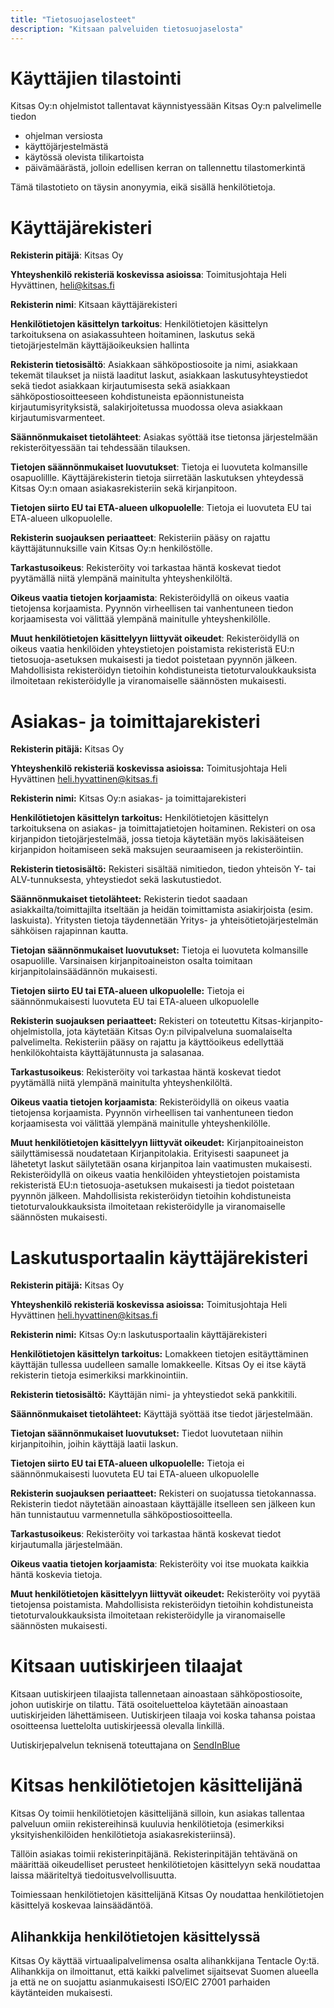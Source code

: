 ```yaml
---
title: "Tietosuojaselosteet"
description: "Kitsaan palveluiden tietosuojaselosta"
---
```


# Käyttäjien tilastointi

Kitsas Oy:n ohjelmistot tallentavat käynnistyessään Kitsas Oy:n palvelimelle tiedon

- ohjelman versiosta
- käyttöjärjestelmästä
- käytössä olevista tilikartoista
- päivämäärästä, jolloin edellisen kerran on tallennettu tilastomerkintä

Tämä tilastotieto on täysin anonyymia, eikä sisällä henkilötietoja.

# Käyttäjärekisteri

**Rekisterin pitäjä**: Kitsas Oy

**Yhteyshenkilö rekisteriä koskevissa asioissa**: Toimitusjohtaja Heli Hyvättinen, heli@kitsas.fi

**Rekisterin nimi**: Kitsaan käyttäjärekisteri

**Henkilötietojen käsittelyn tarkoitus**: Henkilötietojen käsittelyn tarkoituksena on asiakassuhteen hoitaminen, laskutus sekä tietojärjestelmän käyttäjäoikeuksien hallinta

**Rekisterin tietosisältö**: Asiakkaan sähköpostiosoite ja nimi, asiakkaan tekemät tilaukset ja niistä laaditut laskut, asiakkaan laskutusyhteystiedot sekä tiedot asiakkaan kirjautumisesta sekä asiakkaan sähköpostiosoitteeseen kohdistuneista epäonnistuneista kirjautumisyrityksistä, salakirjoitetussa muodossa oleva asiakkaan kirjautumisvarmenteet.

**Säännönmukaiset tietolähteet**: Asiakas syöttää itse tietonsa järjestelmään rekisteröityessään tai tehdessään tilauksen.

**Tietojen säännönmukaiset luovutukset**: Tietoja ei luovuteta kolmansille osapuolillle. Käyttäjärekisterin tietoja siirretään laskutuksen yhteydessä Kitsas Oy:n omaan asiakasrekisteriin sekä kirjanpitoon.

**Tietojen siirto EU tai ETA-alueen ulkopuolelle**: Tietoja ei luovuteta EU tai ETA-alueen ulkopuolelle.

**Rekisterin suojauksen periaatteet**: Rekisteriin pääsy on rajattu käyttäjätunnuksille vain Kitsas Oy:n henkilöstölle.

**Tarkastusoikeus**: Rekisteröity voi tarkastaa häntä koskevat tiedot pyytämällä niitä ylempänä mainitulta yhteyshenkilöltä.

**Oikeus vaatia tietojen korjaamista**: Rekisteröidyllä on oikeus vaatia tietojensa korjaamista. Pyynnön virheellisen tai vanhentuneen tiedon korjaamisesta voi välittää ylempänä mainitulle yhteyshenkilölle.

**Muut henkilötietojen käsittelyyn liittyvät oikeudet**: Rekisteröidyllä on oikeus vaatia henkilöiden yhteystietojen poistamista rekisteristä EU:n tietosuoja-asetuksen mukaisesti ja tiedot poistetaan pyynnön jälkeen. Mahdollisista rekisteröidyn tietoihin kohdistuneista tietoturvaloukkauksista ilmoitetaan rekisteröidylle ja viranomaiselle säännösten mukaisesti.

# Asiakas- ja toimittajarekisteri

**Rekisterin pitäjä:** Kitsas Oy

**Yhteyshenkilö rekisteriä koskevissa asioissa:** Toimitusjohtaja Heli Hyvättinen heli.hyvattinen@kitsas.fi

**Rekisterin nimi:** Kitsas Oy:n asiakas- ja toimittajarekisteri

**Henkilötietojen käsittelyn tarkoitus:** Henkilötietojen käsittelyn tarkoituksena on asiakas- ja toimittajatietojen hoitaminen. Rekisteri on osa kirjanpidon tietojärjestelmää, jossa tietoja käytetään myös lakisääteisen kirjanpidon hoitamiseen sekä maksujen seuraamiseen ja rekisteröintiin.

**Rekisterin tietosisältö:** Rekisteri sisältää nimitiedon, tiedon yhteisön Y- tai ALV-tunnuksesta, yhteystiedot sekä laskutustiedot.

**Säännönmukaiset tietolähteet:** Rekisterin tiedot saadaan asiakkailta/toimittajilta itseltään ja heidän toimittamista asiakirjoista (esim. laskuista). Yritysten tietoja täydennetään Yritys- ja yhteisötietojärjestelmän sähköisen rajapinnan kautta.

**Tietojan säännönmukaiset luovutukset:** Tietoja ei luovuteta kolmansille osapuolille. Varsinaisen kirjanpitoaineiston osalta toimitaan kirjanpitolainsäädännön mukaisesti.

**Tietojen siirto EU tai ETA-alueen ulkopuolelle:** Tietoja ei säännönmukaisesti luovuteta EU tai ETA-alueen ulkopuolelle

**Rekisterin suojauksen periaatteet:** Rekisteri on toteutettu Kitsas-kirjanpito-ohjelmistolla, jota käytetään Kitsas Oy:n pilvipalveluna suomalaiselta palvelimelta. Rekisteriin pääsy on rajattu ja käyttöoikeus edellyttää henkilökohtaista käyttäjätunnusta ja salasanaa.

**Tarkastusoikeus**: Rekisteröity voi tarkastaa häntä koskevat tiedot pyytämällä niitä ylempänä mainitulta yhteyshenkilöltä.

**Oikeus vaatia tietojen korjaamista**: Rekisteröidyllä on oikeus vaatia tietojensa korjaamista. Pyynnön virheellisen tai vanhentuneen tiedon korjaamisesta voi välittää ylempänä mainitulle yhteyshenkilölle.

**Muut henkilötietojen käsittelyyn liittyvät oikeudet:** Kirjanpitoaineiston säilyttämisessä noudatetaan Kirjanpitolakia. Erityisesti saapuneet ja lähetetyt laskut säilytetään osana kirjanpitoa lain vaatimusten mukaisesti. Rekisteröidyllä on oikeus vaatia henkilöiden yhteystietojen poistamista rekisteristä EU:n tietosuoja-asetuksen mukaisesti ja tiedot poistetaan pyynnön jälkeen. Mahdollisista rekisteröidyn tietoihin kohdistuneista tietoturvaloukkauksista ilmoitetaan rekisteröidylle ja viranomaiselle säännösten mukaisesti.

# Laskutusportaalin käyttäjärekisteri

**Rekisterin pitäjä:** Kitsas Oy

**Yhteyshenkilö rekisteriä koskevissa asioissa:** Toimitusjohtaja Heli Hyvättinen heli.hyvattinen@kitsas.fi

**Rekisterin nimi:** Kitsas Oy:n laskutusportaalin käyttäjärekisteri

**Henkilötietojen käsittelyn tarkoitus:** Lomakkeen tietojen esitäyttäminen käyttäjän tullessa uudelleen samalle lomakkeelle. Kitsas Oy ei itse käytä rekisterin tietoja esimerkiksi markkinointiin.

**Rekisterin tietosisältö:** Käyttäjän nimi- ja yhteystiedot sekä pankkitili.

**Säännönmukaiset tietolähteet:** Käyttäjä syöttää itse tiedot järjestelmään.

**Tietojan säännönmukaiset luovutukset:** Tiedot luovutetaan niihin kirjanpitoihin, joihin käyttäjä laatii laskun.

**Tietojen siirto EU tai ETA-alueen ulkopuolelle:** Tietoja ei säännönmukaisesti luovuteta EU tai ETA-alueen ulkopuolelle

**Rekisterin suojauksen periaatteet:** Rekisteri on suojatussa tietokannassa. Rekisterin tiedot näytetään ainoastaan käyttäjälle itselleen sen jälkeen kun hän tunnistautuu varmennetulla sähköpostiosoitteella.

**Tarkastusoikeus**: Rekisteröity voi tarkastaa häntä koskevat tiedot kirjautumalla järjestelmään.

**Oikeus vaatia tietojen korjaamista**: Rekisteröity voi itse muokata kaikkia häntä koskevia tietoja.

**Muut henkilötietojen käsittelyyn liittyvät oikeudet:** Rekisteröity voi pyytää tietojensa poistamista. Mahdollisista rekisteröidyn tietoihin kohdistuneista tietoturvaloukkauksista ilmoitetaan rekisteröidylle ja viranomaiselle säännösten mukaisesti.

# Kitsaan uutiskirjeen tilaajat

Kitsaan uutiskirjeen tilaajista tallennetaan ainoastaan sähköpostiosoite, johon uutiskirje on tilattu. Tätä osoiteluetteloa käytetään ainoastaan uutiskirjeiden lähettämiseen. Uutiskirjeen tilaaja voi koska tahansa poistaa osoitteensa luettelolta uutiskirjeessä olevalla linkillä.

Uutiskirjepalvelun teknisenä toteuttajana on [SendInBlue](https://sendinblue.com)

# Kitsas henkilötietojen käsittelijänä

Kitsas Oy toimii henkilötietojen käsittelijänä silloin, kun asiakas tallentaa palveluun omiin rekistereihinsä kuuluvia henkilötietoja (esimerkiksi yksityishenkilöiden henkilötietoja asiakasrekisteriinsä).

Tällöin asiakas toimii rekisterinpitäjänä. Rekisterinpitäjän tehtävänä on määrittää oikeudelliset perusteet henkilötietojen käsittelyyn sekä noudattaa laissa määriteltyä tiedoitusvelvollisuutta.

Toimiessaan henkilötietojen käsittelijänä Kitsas Oy noudattaa henkilötietojen käsittelyä koskevaa lainsäädäntöä.

## Alihankkija henkilötietojen käsittelyssä

Kitsas Oy käyttää virtuaalipalvelimensa osalta alihankkijana Tentacle Oy:tä. Alihankkija on ilmoittanut, että kaikki palvelimet sijaitsevat Suomen alueella ja että ne on suojattu asianmukaisesti ISO/EIC 27001 parhaiden käytänteiden mukaisesti.
